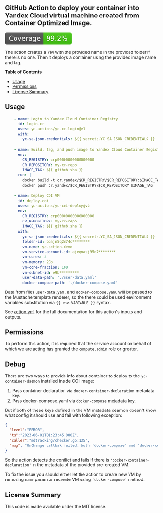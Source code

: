## GitHub Action to deploy your container into Yandex Cloud virtual machine created from Container Optimized Image.

[![Coverage](./badges/coverage.svg)](./badges/coverage.svg)

The action creates a VM with the provided name in the provided folder if there is no one. Then it deploys a container
using the provided image name and tag.

**Table of Contents**

<!-- toc -->

- [Usage](#usage)
- [Permissions](#permissions)
- [License Summary](#license-summary)

<!-- tocstop -->

## Usage

```yaml
    - name: Login to Yandex Cloud Container Registry
      id: login-cr
      uses: yc-actions/yc-cr-login@v1
      with:
        yc-sa-json-credentials: ${{ secrets.YC_SA_JSON_CREDENTIALS }}

    - name: Build, tag, and push image to Yandex Cloud Container Registry
      env:
        CR_REGISTRY: crp00000000000000000
        CR_REPOSITORY: my-cr-repo
        IMAGE_TAG: ${{ github.sha }}
      run: |
        docker build -t cr.yandex/$CR_REGISTRY/$CR_REPOSITORY:$IMAGE_TAG .
        docker push cr.yandex/$CR_REGISTRY/$CR_REPOSITORY:$IMAGE_TAG

    - name: Deploy COI VM
      id: deploy-coi
      uses: yc-actions/yc-coi-deploy@v2
      env:
        CR_REGISTRY: crp00000000000000000
        CR_REPOSITORY: my-cr-repo
        IMAGE_TAG: ${{ github.sha }}
      with:
        yc-sa-json-credentials: ${{ secrets.YC_SA_JSON_CREDENTIALS }}
        folder-id: bbajn5q2d74c********
        vm-name: yc-action-demo
        vm-service-account-id: ajeqnasj95o7********
        vm-cores: 2
        vm-memory: 2Gb
        vm-core-fraction: 100
        vm-subnet-id: e9b*********
        user-data-path: './user-data.yaml'
        docker-compose-path: './docker-compose.yaml'
```

Data from files `user-data.yaml` and `docker-compose.yaml` will be passed to the Mustache template renderer, so the there
could be used environment variables substitution via `{{ env.VARIABLE }}` syntax.  

See [action.yml](action.yml) for the full documentation for this action's inputs and outputs.

## Permissions

To perform this action, it is required that the service account on behalf of which we are acting has granted the `compute.admin` role or greater.

## Debug
There are two ways to provide info about container to deploy to the `yc-container-daemon` installed inside COI image:
1. Pass container declaration via `docker-container-declaration` metadata key.
2. Pass docker-compose.yaml via `docker-compose` metadata key.

But if both of these keys defined in the VM metadata deamon doesn't know what config it should use and fail with following exception:
```json
{
  "level":"ERROR",
  "ts":"2023-06-01T01:23:45.000Z",
  "caller":"mdtracking/checker.go:135",
  "msg": "OnChange callbak failed: both 'docker-compose' and 'docker-container-declaration' are found in metadata, only one should be specified"
}
```
So the action detects the conflict and fails if there is `'docker-container-declaration'` in the metadata of the provided pre-created VM.

To fix the issue you should either let the action to create new VM by removing `name` param or recreate VM using
`'docker-compose'` method.

## License Summary

This code is made available under the MIT license.
